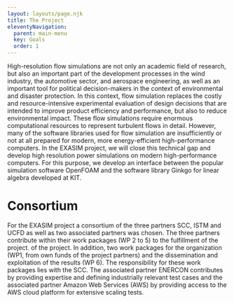 ```yaml
---
layout: layouts/page.njk
title: The Project
eleventyNavigation:
  parent: main-menu
  key: Goals
  order: 1
---
```


High-resolution flow simulations are not only an academic field of research, but also an important part of the development processes in the wind industry, the automotive sector, and aerospace engineering, as well as an important tool for political decision-makers in the context of environmental and disaster protection. In this context, flow simulation replaces the costly and resource-intensive experimental evaluation of design decisions that are intended to improve product efficiency and performance, but also to reduce environmental impact. These flow simulations require enormous computational resources to represent turbulent flows in detail. However, many of the software libraries used for flow simulation are insufficiently or not at all prepared for modern, more energy-efficient high-performance computers. In the EXASIM project, we will close this technical gap and develop high resolution
power simulations on modern high-performance computers. For this purpose, we develop an interface between the popular simulation software OpenFOAM and the software library Ginkgo for linear algebra developed at KIT.

# Consortium

For the EXASIM project a consortium of the three partners SCC, ISTM and UCFD as well as two associated partners was chosen. The three partners contribute within their work packages (WP 2 to 5) to the fulfillment of the project.
of the project. In addition, two work packages for the organization (WP1, from own funds of the
project partners) and the dissemination and exploitation of the results (WP 6). The responsibility
for these work packages lies with the SCC. The associated partner ENERCON contributes by providing expertise and defining industrially relevant test cases and the associated partner Amazon Web Services (AWS)
by providing access to the AWS cloud platform for extensive scaling tests.


